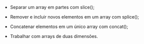 - Separar um array em partes com slice();

- Remover e incluir novos elementos em um array com splice();

- Concatenar elementos em um único array com concat();

- Trabalhar com arrays de duas dimensões.
